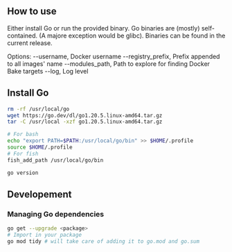 ## How to use

Either install Go or run the provided binary. Go binaries are (mostly) self-contained. (A majore exception would be glibc).
Binaries can be found in the current release.

Options:
--username, Docker username
--registry_prefix, Prefix appended to all images' name
--modules_path, Path to explore for finding Docker Bake targets
--log, Log level

## Install Go

```bash
rm -rf /usr/local/go
wget https://go.dev/dl/go1.20.5.linux-amd64.tar.gz
tar -C /usr/local -xzf go1.20.5.linux-amd64.tar.gz

# For bash
echo "export PATH=$PATH:/usr/local/go/bin" >> $HOME/.profile
source $HOME/.profile
# For fish
fish_add_path /usr/local/go/bin

go version
```
## Developement

### Managing Go dependencies

```bash
go get --upgrade <package>
# Import in your package
go mod tidy # will take care of adding it to go.mod and go.sum
```